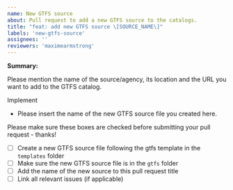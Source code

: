 ```yaml
---
name: New GTFS source
about: Pull request to add a new GTFS source to the catalogs.
title: "feat: add new GTFS source \[SOURCE_NAME\]"
labels: 'new-gtfs-source'
assignees: ''
reviewers: 'maximearmstrong'
---
```


**Summary:**

Please mention the name of the source/agency, its location and the URL you want to add to the GTFS catalog.

Implement

- Please insert the name of the new GTFS source file you created here.


Please make sure these boxes are checked before submitting your pull request - thanks!

- [ ] Create a new GTFS source file following the gtfs template in the `templates` folder
- [ ] Make sure the new GTFS source file is in the `gtfs` folder
- [ ] Add the name of the new source to this pull request title
- [ ] Link all relevant issues (if applicable)